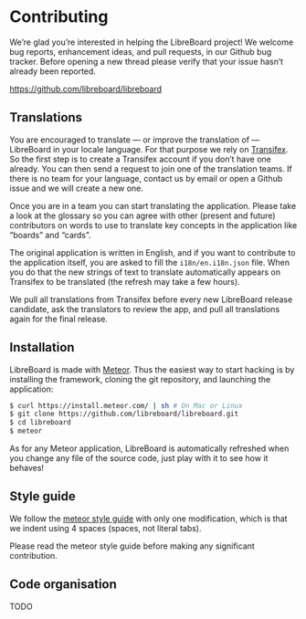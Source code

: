 # Contributing

We’re glad you’re interested in helping the LibreBoard project! We welcome bug
reports, enhancement ideas, and pull requests, in our Github bug tracker. Before
opening a new thread please verify that your issue hasn’t already been reported.

<https://github.com/libreboard/libreboard>

## Translations

You are encouraged to translate — or improve the translation of — LibreBoard in
your locale language. For that purpose we rely on
[Transifex](https://www.transifex.com/projects/p/libreboard). So the first step
is to create a Transifex account if you don’t have one already. You can then
send a request to join one of the translation teams. If there is no team for
your language, contact us by email or open a Github issue and we will create a
new one.

Once you are in a team you can start translating the application. Please take a
look at the glossary so you can agree with other (present and future)
contributors on words to use to translate key concepts in the application like
“boards” and “cards”.

The original application is written in English, and if you want to contribute to
the application itself, you are asked to fill the `i18n/en.i18n.json` file. When
you do that the new strings of text to translate automatically appears on
Transifex to be translated (the refresh may take a few hours).

We pull all translations from Transifex before every new LibreBoard release
candidate, ask the translators to review the app, and pull all translations
again for the final release.

## Installation

LibreBoard is made with [Meteor](https://www.meteor.com). Thus the easiest way
to start hacking is by installing the framework, cloning the git repository, and
launching the application:

```bash
$ curl https://install.meteor.com/ | sh # On Mac or Linux
$ git clone https://github.com/libreboard/libreboard.git
$ cd libreboard
$ meteor
```

As for any Meteor application, LibreBoard is automatically refreshed when you
change any file of the source code, just play with it to see how it behaves!

## Style guide

We follow the
[meteor style guide](https://github.com/meteor/meteor/wiki/Meteor-Style-Guide)
with only one modification, which is that we indent using 4 spaces (spaces, not
literal tabs).

Please read the meteor style guide before making any significant contribution.

## Code organisation

TODO
